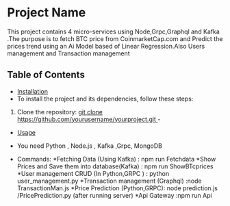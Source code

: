 # Project Name

This project contains 4 micro-services using Node,Grpc,Graphql and Kafka .The purpose is to fetch BTC price from CoinmarketCap.com and Predict the prices trend using an Ai Model based of Linear Regression.Also Users management and Transaction management

## Table of Contents

- [Installation](#installation)
- To install the project and its dependencies, follow these steps:

1. Clone the repository:
[git clone https://github.com/yourusername/yourproject.git
](https://github.com/mohamedharketi/medharketi)-


- [Usage](#usage)

- You need Python , Node.js , Kafka ,Grpc, MongoDB
- Commands:
*Fetching Data (Using Kafka) : npm run Fetchdata
*Show Prices and Save them into database(Kafka) : npm run ShowBTcprices
*User management CRUD (In Python,GRPC ) : python user_management.py 
*Transaction management (Graphql) :node TransactionMan.js
*Price Prediction (Python,GRPC): node prediction.js /PricePrediction.py (after running server)
  *Api Gateway :npm run Api



